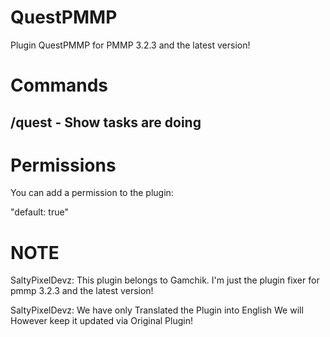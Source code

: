 # QuestPMMP
Plugin QuestPMMP for PMMP 3.2.3 and the latest version! 

# Commands
## /quest - Show tasks are doing

# Permissions
You can add a permission to the plugin:

"default: true"

# NOTE
SaltyPixelDevz: This plugin belongs to Gamchik. I'm just the plugin fixer for pmmp 3.2.3 and the latest version!

SaltyPixelDevz: We have only Translated the Plugin into English
We will However keep it updated via Original Plugin!
